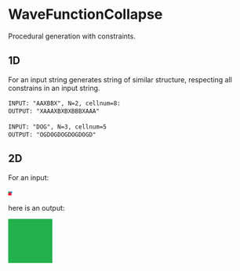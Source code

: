 # WaveFunctionCollapse
Procedural generation with constraints.

## 1D
For an input string generates string of similar structure, respecting all constrains in an input string.

	INPUT: "AAXBBX", N=2, cellnum=8: 
	OUTPUT: "XAAAXBXBXBBBXAAA"

	INPUT: "DOG", N=3, cellnum=5
	OUTPUT: "OGDOGDOGDOGDOGD"

## 2D
For an input:

<img src="WaveFunctionCollapse/2D/input/boxes.png">

here is an output:

<img src="WaveFunctionCollapse/2D/example.gif">

